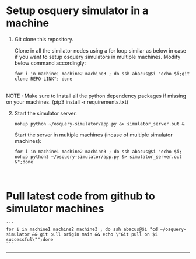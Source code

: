 # Setup osquery simulator in a machine

1. Git clone this repository.

    Clone in all the similator nodes using a for loop similar as below in case if you want to setup osquery simulators in multiple machines.
    Modify below command accordingly:
    ```
    for i in machine1 machine2 machine3 ; do ssh abacus@$i "echo $i;git clone REPO-LINK"; done
    ```

<br>
NOTE : Make sure to Install all the python dependency packages if missing on your machines. (pip3 install -r requirements.txt)

2. Start the simulator server.

    ```
    nohup python ~/osquery-simulator/app.py &> simulator_server.out &
    ```

    Start the server in multiple machines (incase of multiple simulator machines):
    ```
    for i in machine1 machine2 machine3 ; do ssh abacus@$i "echo $i; nohup python3 ~/osquery-simulator/app.py &> simulator_server.out &";done
    ```
<br>

# Pull latest code from github to simulator machines

    ```
    for i in machine1 machine2 machine3 ; do ssh abacus@$i "cd ~/osquery-simulator && git pull origin main && echo \"Git pull on $i successful\"";done
    ```

---
